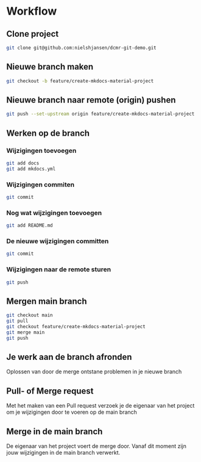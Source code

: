 # Workflow

## Clone project

```bash
git clone git@github.com:nielshjansen/dcmr-git-demo.git
```

## Nieuwe branch maken

```bash
git checkout -b feature/create-mkdocs-material-project
```

## Nieuwe branch naar remote (origin) pushen

```bash
git push --set-upstream origin feature/create-mkdocs-material-project
```

## Werken op de branch

### Wijzigingen toevoegen

```bash
git add docs
git add mkdocs.yml
```

### Wijzigingen commiten

```bash
git commit
```

### Nog wat wijzigingen toevoegen

```bash
git add README.md
```

### De nieuwe wijzigingen committen

```bash
git commit
```

### Wijzigingen naar de remote sturen

```bash
git push
```

## Mergen main branch

```bash
git checkout main
git pull
git checkout feature/create-mkdocs-material-project
git merge main
git push
```

## Je werk aan de branch afronden

Oplossen van door de merge ontstane problemen in je nieuwe branch

## Pull- of Merge request

Met het maken van een Pull request verzoek je de eigenaar van het project om je wijzigingen door te voeren op de main branch

## Merge in de main branch

De eigenaar van het project voert de merge door. Vanaf dit moment zijn jouw wijzigingen in de main branch verwerkt.

